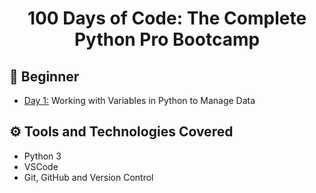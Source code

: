 <h1 align="center">100 Days of Code: The Complete Python Pro Bootcamp
</h1>

## 🔰 Beginner 
- [Day 1:](https://github.com/a092devs/100-days-of-python/tree/master/day01) Working with Variables in Python to Manage Data


## ⚙ Tools and Technologies Covered
- Python 3
- VSCode
- Git, GitHub and Version Control